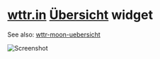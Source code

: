 # [wttr.in](//wttr.in) [Übersicht](//tracesof.net/uebersicht/) widget
See also: [wttr-moon-uebersicht](https://github.com/matthias-vogt/wttr-moon-uebersicht)

![Screenshot](https://raw.githubusercontent.com/matthias-vogt/wttr-uebersicht/master/screenshot.png)

